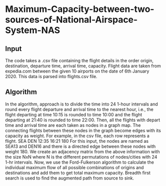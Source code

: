 # Maximum-Capacity-between-two-sources-of-National-Airspace-System-NAS

## Input

The code takes a .csv file containing the flight details in the order origin, destination, departure time, arrival time, capacity. Flight data are taken from expedia.com between the given 10 airports on the date of 6th January 2020. This data is parsed into flights.csv file.

## Algorithm

In the algorithm, approach is to divide the time into 24 1-hour intervals and round every flight departure and arrival time to the nearest hour, i.e., the flight departing at time 10:15 is rounded to time 10:00 and the flight departing at 21:40 is rounded to time 22:00. Then, all the flights with depart time and arrival time are each taken as nodes in a graph map. The connecting flights between these nodes in the graph become edges with its capacity as weight.
For example, in the csv file, each row represents a flight.
SEA DEN 12:35 16:21 180
For this input, the nodes are named as SEA13 and DEN16 and there is a directed edge between
these nodes with weight 180.
We create an adjacency matrix from the above information with the size NxN where N is the different permutations of nodes/cities with 24 1-hr intervals. Now, we use the Ford-Fulkerson algorithm to calculate the individual maximum flow of all possible combinations of origins and destinations and add them to get total maximum capacity.
Breadth first search is used to find the augmented path from source to sink.
